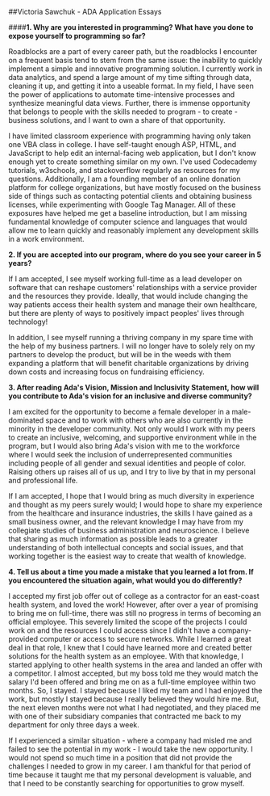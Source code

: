 ##Victoria Sawchuk - ADA Application Essays

####**1. Why are you interested in programming? What have you done to expose yourself to programming so far?**

Roadblocks are a part of every career path, but the roadblocks I encounter on a frequent basis tend to stem from the same issue: the inability to quickly implement a simple and innovative programming solution.  I currently work in data analytics, and spend a large amount of my time sifting through data, cleaning it up, and getting it into a useable format.  In my field, I have seen the power of applications to automate time-intensive processes and synthesize meaningful data views.  Further, there is immense opportunity that belongs to people with the skills needed to program - to create - business solutions, and I want to own a share of that opportunity.

I have limited classroom experience with programming having only taken one VBA class in college.  I have self-taught enough ASP, HTML, and JavaScript to help edit an internal-facing web application, but I don't know enough yet to create something similar on my own.  I've used Codecademy tutorials, w3schools, and stackoverflow regularly as resources for my questions.  Additionally, I am a founding member of an online donation platform for college organizations, but have mostly focused on the business side of things such as contacting potential clients and obtaining business licenses, while experimenting with Google Tag Manager.  All of these exposures have helped me get a baseline introduction, but I am missing fundamental knowledge of computer science and languages that would allow me to learn quickly and reasonably implement any development skills in a work environment.

**2. If you are accepted into our program, where do you see your career in 5 years?**

If I am accepted, I see myself working full-time as a lead developer on software that can reshape customers' relationships with a service provider and the resources they provide.  Ideally, that would include changing the way patients access their health system and manage their own healthcare, but there are plenty of ways to positively impact peoples' lives through technology!

In addition, I see myself running a thriving company in my spare time with the help of my business partners.  I will no longer have to solely rely on my partners to develop the product, but will be in the weeds with them expanding a platform that will benefit charitable organizations by driving down costs and increasing focus on fundraising efficiency.

**3. After reading Ada's Vision, Mission and Inclusivity Statement, how will you contribute to Ada's vision for an inclusive and diverse community?**

I am excited for the opportunity to become a female developer in a male-dominated space and to work with others who are also currently in the minority in the developer community.  Not only would I work with my peers to create an inclusive, welcoming, and supportive environment while in the program, but I would also bring Ada's vision with me to the workforce where I would seek the inclusion of underrepresented communities including people of all gender and sexual identities and people of color.  Raising others up raises all of us up, and I try to live by that in my personal and professional life.

If I am accepted, I hope that I would bring as much diversity in experience and thought as my peers surely would; I would hope to share my experience from the healthcare and insurance industries,  the skills I have gained as a small business owner, and the relevant knowledge I may have from my collegiate studies of business administration and neuroscience.  I believe that sharing as much information as possible leads to a greater understanding of both intellectual concepts and social issues, and that working together is the easiest way to create that wealth of knowledge.

**4. Tell us about a time you made a mistake that you learned a lot from. If you encountered the situation again, what would you do differently?**

I accepted my first job offer out of college as a contractor for an east-coast health system, and loved the work!  However, after over a year of promising to bring me on full-time, there was still no progress in terms of becoming an official employee.  This severely limited the scope of the projects I could work on and the resources I could access since I didn't have a company-provided computer or access to secure networks.  While I learned a great deal in that role, I knew that I could have learned more and created better solutions for the health system as an employee.  With that knowledge, I started applying to other health systems in the area and landed an offer with a competitor.  I almost accepted, but my boss told me they would match the salary I'd been offered and bring me on as a full-time employee within two months.  So, I stayed.  I stayed because I liked my team and I had enjoyed the work, but mostly I stayed because I really believed they would hire me.  But, the next eleven months were not what I had negotiated, and they placed me with one of their subsidiary companies that contracted me back to my department for only three days a week.

If I experienced a similar situation - where a company had misled me and failed to see the potential in my work - I would take the new opportunity.  I would not spend so much time in a position that did not provide the challenges I needed to grow in my career.  I am thankful for that period of time because it taught me that my personal development is valuable, and that I need to be constantly searching for opportunities to grow myself.
